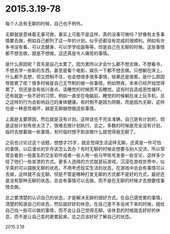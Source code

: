 2015.3.19-78
=============
每个人总有无聊的时候，自己也不例外。

无聊就是意味着无事可做，事实上可能不是这样，真的没事可做吗？好像有太多事情要去做，例如自己都列了这一年的计划，似乎还都没有完成的很顺利。例如有许多书没有看、可以去健身、可以学学绘画等等，但是自己在无聊的时候，这些事情都不想去做，就是不想做。这还真是令人痛苦的事情。

是什么原因呢？首先是自己太累了，因为累所以才会什么都不想去做，不想看书，不想去学一些新的东西，甚至是看个电影，娱乐一下都不想去做。只想躺在床上，什么都不去想，但又控制不住，也会想很多很多事情，结果还是很累。是什么原因导致累了呢？很多时候是自己无节制的做一些事情，例如熬夜，本来已经开始觉得累了，但还是会有些兴奋点，该睡觉的时候而不去睡觉。这有时会造成恶性循环。还有就是一些不好的习惯，例如一直坐在电脑前，睡觉的时候躺在床上玩手机，总之这样的行为会影响自己的身体健康。有时倒不是因为网瘾，而是因为无聊，这样也是一种恶性循环，越是无聊越想做这些事情。

上面是主要原因，然后就是没有计划。这样说也不完全准确，自己是有计划的，但是这些计划有些太泛了，很难去按计划执行。总之，多数的时候是完全没有计划，临时去想着做一些事情，有时临时想不到该做什么就觉得我无聊了。

之前也讨论过这个话题，想想才25岁，就会觉得生活这样无聊，还真是一件可怕的事情，以后漫长的岁月该怎么去办？有时无聊的时候会想要与别人交流，所以常常会看到一些匿名的交友软件或者一些人用一些马甲账号发表一些言论，这样多少给了他们一些宣泄的方式。更多人选择的方式就是玩游戏，沉浸在游戏世界中，似乎真的可以摆脱无聊的状态，不用考虑现实生活的状态，在游戏中总会有事情可以去做，这样就不会无聊。但是不管是哪种打发无聊的方式都不是好的方式，最好还是没有那种无聊的状态，总会有事情可以去做。而不是在无聊的时候才去想要找事情去做。

总之要清楚的认识自己的状态，才是解决无聊的很好方式。在自己感觉累的事情，清楚的知道自己的状态，然后就好好的休息。在自己差不多会闲下来的时候，就给自己找一些可以做的事情，而不会让自己觉得无聊。该休息的时候就去好好的休息，而不是让自己变的更累起来。总之应该好好了解自己的状态。

2015.3.19